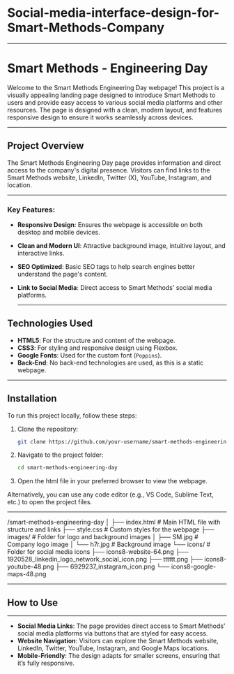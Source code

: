 # Social-media-interface-design-for-Smart-Methods-Company
---


# Smart Methods - Engineering Day

Welcome to the Smart Methods Engineering Day webpage! This project is a visually appealing landing page designed to introduce Smart Methods to users and provide easy access to various social media platforms and other resources. The page is designed with a clean, modern layout, and features responsive design to ensure it works seamlessly across devices.

--- 

## Project Overview

The Smart Methods Engineering Day page provides information and direct access to the company's digital presence. Visitors can find links to the Smart Methods website, LinkedIn, Twitter (X), YouTube, Instagram, and location.

---

### Key Features:
- **Responsive Design**: Ensures the webpage is accessible on both desktop and mobile devices.
- **Clean and Modern UI**: Attractive background image, intuitive layout, and interactive links.
- **SEO Optimized**: Basic SEO tags to help search engines better understand the page's content.
- **Link to Social Media**: Direct access to Smart Methods' social media platforms.

  ---
  
## Technologies Used

- **HTML5**: For the structure and content of the webpage.
- **CSS3**: For styling and responsive design using Flexbox.
- **Google Fonts**: Used for the custom font (`Poppins`).
- **Back-End**: No back-end technologies are used, as this is a static webpage.

---

## Installation

To run this project locally, follow these steps:

1. Clone the repository:
   ```bash
   git clone https://github.com/your-username/smart-methods-engineering-day.git


2. Navigate to the project folder:
   ```bash
   cd smart-methods-engineering-day


3. Open the html file in your preferred browser to view the webpage.

Alternatively, you can use any code editor (e.g., VS Code, Sublime Text, etc.) to open the project files.

---


/smart-methods-engineering-day
│
├── index.html          # Main HTML file with structure and links
├── style.css           # Custom styles for the webpage
├── images/             # Folder for logo and background images
│   ├── SM.jpg          # Company logo image
│   └── h7r.jpg         # Background image
└── icons/              # Folder for social media icons
    ├── icons8-website-64.png
    ├── 1920528_linkedin_logo_network_social_icon.png
    ├── tttttt.png
    ├── icons8-youtube-48.png
    ├── 6929237_instagram_icon.png
    └── icons8-google-maps-48.png


---

## How to Use

---

- **Social Media Links**: The page provides direct access to Smart Methods’ social media platforms via buttons that are styled for easy access.
- **Website Navigation**: Visitors can explore the Smart Methods website, LinkedIn, Twitter, YouTube, Instagram, and Google Maps locations.
- **Mobile-Friendly**: The design adapts for smaller screens, ensuring that it’s fully responsive.

